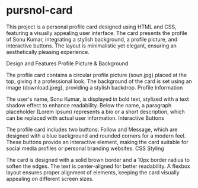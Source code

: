 # pursnol-card
This project is a personal profile card designed using HTML and CSS, featuring a visually appealing user interface. The card presents the profile of Sonu Kumar, integrating a stylish background, a profile picture, and interactive buttons. The layout is minimalistic yet elegant, ensuring an aesthetically pleasing experience.

Design and Features
Profile Picture & Background

The profile card contains a circular profile picture (soun.jpg) placed at the top, giving it a professional look.
The background of the card is set using an image (download.jpeg), providing a stylish backdrop.
Profile Information

The user's name, Sonu Kumar, is displayed in bold text, stylized with a text shadow effect to enhance readability.
Below the name, a paragraph placeholder (Lorem Ipsum) represents a bio or a short description, which can be replaced with actual user information.
Interactive Buttons

The profile card includes two buttons: Follow and Message, which are designed with a blue background and rounded corners for a modern feel.
These buttons provide an interactive element, making the card suitable for social media profiles or personal branding websites.
CSS Styling

The card is designed with a solid brown border and a 10px border radius to soften the edges.
The text is center-aligned for better readability.
A flexbox layout ensures proper alignment of elements, keeping the card visually appealing on different screen sizes.

